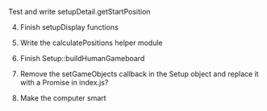 Test and write setupDetail.getStartPosition


4. Finish setupDisplay functions

5. Write the calculatePositions helper module


7. Finish Setup::buildHumanGameboard

8. Remove the setGameObjects callback in the Setup object and replace it with a Promise in index.js?


9. Make the computer smart